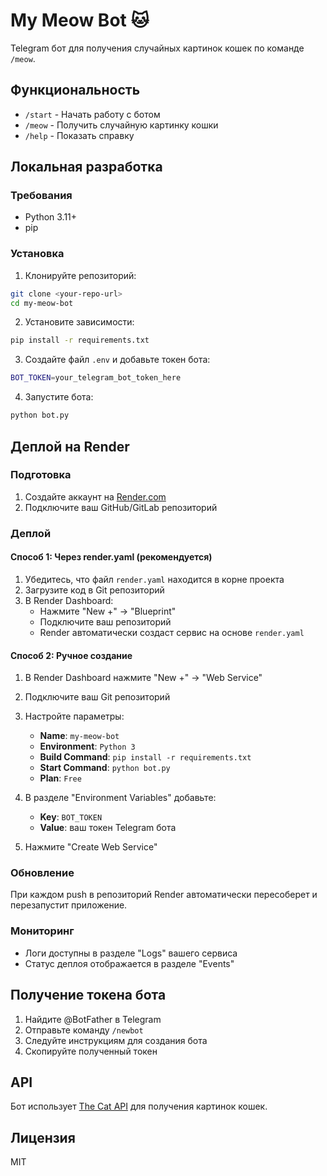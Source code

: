 # My Meow Bot 🐱

Telegram бот для получения случайных картинок кошек по команде `/meow`.

## Функциональность

- `/start` - Начать работу с ботом
- `/meow` - Получить случайную картинку кошки
- `/help` - Показать справку

## Локальная разработка

### Требования

- Python 3.11+
- pip

### Установка

1. Клонируйте репозиторий:
```bash
git clone <your-repo-url>
cd my-meow-bot
```

2. Установите зависимости:
```bash
pip install -r requirements.txt
```

3. Создайте файл `.env` и добавьте токен бота:
```bash
BOT_TOKEN=your_telegram_bot_token_here
```

4. Запустите бота:
```bash
python bot.py
```

## Деплой на Render

### Подготовка

1. Создайте аккаунт на [Render.com](https://render.com)
2. Подключите ваш GitHub/GitLab репозиторий

### Деплой

#### Способ 1: Через render.yaml (рекомендуется)

1. Убедитесь, что файл `render.yaml` находится в корне проекта
2. Загрузите код в Git репозиторий
3. В Render Dashboard:
   - Нажмите "New +" → "Blueprint"
   - Подключите ваш репозиторий
   - Render автоматически создаст сервис на основе `render.yaml`

#### Способ 2: Ручное создание

1. В Render Dashboard нажмите "New +" → "Web Service"
2. Подключите ваш Git репозиторий
3. Настройте параметры:
   - **Name**: `my-meow-bot`
   - **Environment**: `Python 3`
   - **Build Command**: `pip install -r requirements.txt`
   - **Start Command**: `python bot.py`
   - **Plan**: `Free`

4. В разделе "Environment Variables" добавьте:
   - **Key**: `BOT_TOKEN`
   - **Value**: ваш токен Telegram бота

5. Нажмите "Create Web Service"

### Обновление

При каждом push в репозиторий Render автоматически пересоберет и перезапустит приложение.

### Мониторинг

- Логи доступны в разделе "Logs" вашего сервиса
- Статус деплоя отображается в разделе "Events"

## Получение токена бота

1. Найдите @BotFather в Telegram
2. Отправьте команду `/newbot`
3. Следуйте инструкциям для создания бота
4. Скопируйте полученный токен

## API

Бот использует [The Cat API](https://thecatapi.com/) для получения картинок кошек.

## Лицензия

MIT 